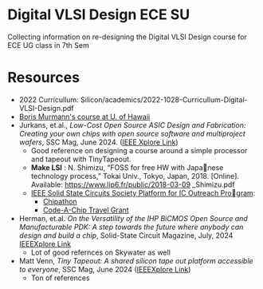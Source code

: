 # Digital VLSI Design ECE SU
Collecting information on re-designing the Digital VLSI Design course for ECE UG class in 7th Sem 

# Resources

- 2022 Curricullum: Silicon/academics/2022-1028-Curricullum-Digital-VLSI-Design.pdf
- [Boris Murmann's course at U. of Hawaii](https://github.com/bmurmann/EE628)
- Jurkans, et.al., _Low-Cost Open Source ASIC Design and Fabrication: Creating your own chips with open source software and multiproject wafers_, SSC Mag, June 2024. ([IEEE Xplore Link](https://ieeexplore.ieee.org/document/10584391))
  - Good reference on designing a course around a simple processor and tapeout with TinyTapeout.
  - **Make LSI** : N. Shimizu, “FOSS for free HW with Japanese technology process,” Tokai Univ., Tokyo, Japan, 2018. [Online]. Available: https://www.lip6.fr/public/2018-03-09
_Shimizu.pdf
  -  [IEEE Solid State Circuits Society Platform for IC Outreach Program](https://sscs-ose.github.io/):
      - [Chipathon](https://sscs.ieee.org/about/tc-ose/sscs-pico-design-contest)
      - [Code-A-Chip Travel Grant](https://github.com/sscs-ose/sscs-ose-code-a-chip.github.io)
- Herman, et.al. _On the Versatility of the IHP BiCMOS Open Source and Manufacturable PDK: A step towards the future where anybody can design and build a chip_, Solid-State Circuit Magazine, July, 2024 [IEEEXplore Link](https://ieeexplore.ieee.org/document/10584389/)
  - Lot of good refernces on Skywater as well
- Matt Venn, _Tiny Tapeout: A shared silicon tape out platform accessible to everyone_, SSC Mag, June 2024 ([IEEEXplore Link](https://ieeexplore.ieee.org/document/10584359))
  - Ton of references
